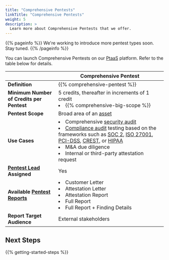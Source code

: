 ```yaml
---
title: "Comprehensive Pentests"
linkTitle: "Comprehensive Pentests"
weight: 5
description: >
  Learn more about Comprehensive Pentests that we offer.
---
```


{{% pageinfo %}}
We're working to introduce more pentest types soon. Stay tuned.
{{% /pageinfo %}}

You can launch Comprehensive Pentests on our [PtaaS](/getting-started/glossary/#pentest-as-a-service-ptaas) platform. Refer to the table below for details.

| | Comprehensive Pentest |
| --- | --- |
| **Definition** | {{% comprehensive-pentest %}} |
| **Minimum Number of Credits per Pentest** | 5 credits, thereafter in increments of 1 credit<br><li>{{% comprehensive-big-scope %}}</li> |
| **Pentest Scope** | Broad area of an [asset](/getting-started/glossary/#asset)<!--<br><li>The pentest is focused on breadth</li>--> |
| **Use Cases** | <li>Comprehensive [security audit](/getting-started/glossary/#security-audit)</li><li>[Compliance audit](/getting-started/glossary/#compliance-audit) testing based on the frameworks such as [SOC 2](https://us.aicpa.org/interestareas/frc/assuranceadvisoryservices/aicpasoc2report.html), [ISO 27001](https://www.iso.org/isoiec-27001-information-security.html), [PCI-DSS](https://www.pcisecuritystandards.org/), [CREST](https://www.crest-approved.org/), or [HIPAA](https://www.hhs.gov/hipaa/index.html)</li><li>M&amp;A due diligence</li><li>Internal or third-party attestation request</li> |
| **[Pentest Lead](/getting-started/glossary/#pentest-lead) Assigned** | Yes |
| **Available [Pentest Reports](/platform-deep-dive/pentests/reports/)** | <li>Customer Letter</li><li>Attestation Letter</li><li>Attestation Report</li><li>Full Report</li><li>Full Report + Finding Details</li> |
| **Report Target Audience** | External stakeholders |

<!-- You can change the type of your pentest before we move it to the [Planned](/penteststates/) state. Select **Edit** on the pentest brief, and then select the type under **Pentest Type**. -->

## Next Steps

{{% getting-started-steps %}}
